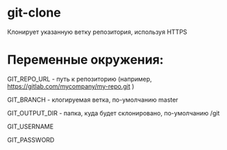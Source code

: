 # git-clone

Клонирует указанную ветку репозитория, используя HTTPS

# Переменные окружения:

GIT_REPO_URL - путь к репозиторию (например, https://gitlab.com/mycompany/my-repo.git )

GIT_BRANCH - клогируемая ветка, по-умолчанию master

GIT_OUTPUT_DIR - папка, куда будет склонировано, по-умолчанию /git

GIT_USERNAME

GIT_PASSWORD
